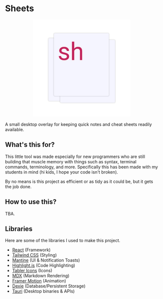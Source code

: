 # Sheets

<div style="text-align: center;">
  <img src="https://raw.githubusercontent.com/mr-josh/sheets/main/www/public/Icon.png" alt="sheets icon" style="height: 20rem">
</div>

A small desktop overlay for keeping quick notes and cheat sheets readily available.

## What's this for?

This little tool was made especially for new programmers who are still building that muscle memory with things such as syntax, terminal commands, terminology, and more. Specifically this has been made with my students in mind (hi kids, I hope your code isn't broken).

By no means is this project as efficient or as tidy as it could be, but it gets the job done.

## How to use this?

TBA.

## Libraries

Here are some of the libraries I used to make this project.

- [React](https://reactjs.org/) (Framework)
- [Tailwind CSS](http://tailwindcss.com/) (Styling)
- [Mantine](https://mantine.dev/) (UI & Notification Toasts)
- [Highlight.js](https://highlightjs.org/) (Code Highlighting)
- [Tabler Icons](https://tablericons.com/) (Icons)
- [MDX](https://mdxjs.com/) (Markdown Rendering)
- [Framer Motion](https://www.framer.com/motion/) (Animation)
- [Dexie](https://dexie.org/) (Database/Persistent Storage)
- [Tauri](https://tauri.app/) (Desktop binaries & APIs)
